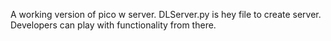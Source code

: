 A working version of pico w server. DLServer.py is hey file to create server.
Developers can play with functionality from there.
